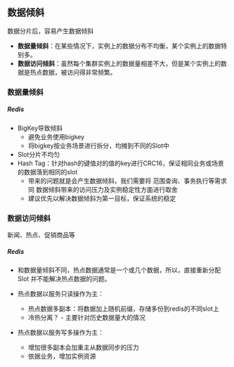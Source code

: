 ## 数据倾斜

数据分片后，容易产生数据倾斜

- **数据量倾斜**：在某些情况下，实例上的数据分布不均衡，某个实例上的数据特别多。
- **数据访问倾斜**：虽然每个集群实例上的数据量相差不大，但是某个实例上的数据是热点数据，被访问得非常频繁。



### 数据量倾斜



##### Redis

- BigKey导致倾斜
  - 避免业务使用bigkey
  - 将bigkey按业务场景进行拆分，均摊到不同的Slot中
- Slot分片不均匀
- Hash Tag：针对hash的键值对的值的key进行CRC16，保证相同业务或场景的数据落到相同的slot
  - 带来的问题就是会产生数据倾斜，我们需要将  范围查询、事务执行等需求 同 数据倾斜带来的访问压力及实例稳定性方面进行取舍
  - 建议优先以解决数据倾斜为第一目标，保证系统的稳定





### 数据访问倾斜

新闻、热点、促销商品等



##### Redis

- 和数据量倾斜不同，热点数据通常是一个或几个数据，所以，直接重新分配 Slot 并不能解决热点数据的问题。
- 热点数据以服务只读操作为主：
  - 热点数据多副本：将数据加上随机前缀，存储多份到redis的不同slot上
  - 冷热分离？ - 主要针对历史数据量大的情况

- 热点数据以服务写多操作为主：
  - 增加很多副本会加重主从数据同步的压力
  - 依据业务，增加实例资源